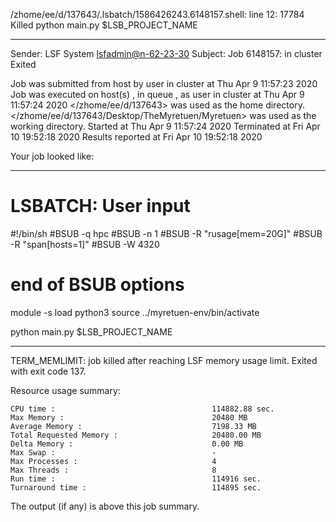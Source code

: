 /zhome/ee/d/137643/.lsbatch/1586426243.6148157.shell: line 12: 17784 Killed                  python main.py $LSB_PROJECT_NAME

------------------------------------------------------------
Sender: LSF System <lsfadmin@n-62-23-30>
Subject: Job 6148157: <NNAgent1network-60-20> in cluster <dcc> Exited

Job <NNAgent1network-60-20> was submitted from host <n-62-27-21> by user <s183905> in cluster <dcc> at Thu Apr  9 11:57:23 2020
Job was executed on host(s) <n-62-23-30>, in queue <hpc>, as user <s183905> in cluster <dcc> at Thu Apr  9 11:57:24 2020
</zhome/ee/d/137643> was used as the home directory.
</zhome/ee/d/137643/Desktop/TheMyretuen/Myretuen> was used as the working directory.
Started at Thu Apr  9 11:57:24 2020
Terminated at Fri Apr 10 19:52:18 2020
Results reported at Fri Apr 10 19:52:18 2020

Your job looked like:

------------------------------------------------------------
# LSBATCH: User input
#!/bin/sh
#BSUB -q hpc
#BSUB -n 1
#BSUB -R "rusage[mem=20G]"
#BSUB -R "span[hosts=1]"
#BSUB -W 4320
# end of BSUB options

module -s load python3
source ../myretuen-env/bin/activate

python main.py $LSB_PROJECT_NAME


------------------------------------------------------------

TERM_MEMLIMIT: job killed after reaching LSF memory usage limit.
Exited with exit code 137.

Resource usage summary:

    CPU time :                                   114882.88 sec.
    Max Memory :                                 20480 MB
    Average Memory :                             7198.33 MB
    Total Requested Memory :                     20480.00 MB
    Delta Memory :                               0.00 MB
    Max Swap :                                   -
    Max Processes :                              4
    Max Threads :                                8
    Run time :                                   114916 sec.
    Turnaround time :                            114895 sec.

The output (if any) is above this job summary.

